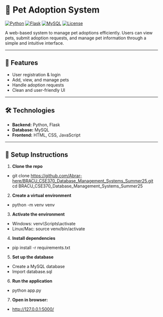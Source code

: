 # 🐾 Pet Adoption System

[![Python](https://img.shields.io/badge/Python-3.13-blue)](https://www.python.org/)
[![Flask](https://img.shields.io/badge/Flask-2.3.2-orange)](https://flask.palletsprojects.com/)
[![MySQL](https://img.shields.io/badge/MySQL-8.0-lightblue)](https://www.mysql.com/)
[![License](https://img.shields.io/badge/License-MIT-green)](LICENSE)

A web-based system to manage pet adoptions efficiently. Users can view pets, submit adoption requests, and manage pet information through a simple and intuitive interface.

---

## 🌟 Features
- User registration & login  
- Add, view, and manage pets  
- Handle adoption requests  
- Clean and user-friendly UI  

---

## 🛠 Technologies
- **Backend:** Python, Flask  
- **Database:** MySQL  
- **Frontend:** HTML, CSS, JavaScript  

---

## 🚀 Setup Instructions

1. **Clone the repo**
- git clone https://github.com/Abrar-here/BRACU_CSE370_Database_Management_Systems_Summer25.git
cd BRACU_CSE370_Database_Management_Systems_Summer25
2. **Create a virtual environment**
- python -m venv venv
3. **Activate the environment**
- Windows:
venv\Scripts\activate
- Linux/Mac:
source venv/bin/activate
4. **Install dependencies**
- pip install -r requirements.txt
5. **Set up the database**
- Create a MySQL database
- Import database.sql
6. **Run the application**
- python app.py
7. **Open in browser:**
- http://127.0.0.1:5000/



